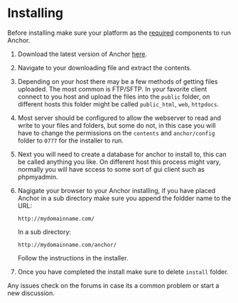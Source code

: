 # Installing

Before installing make sure your platform as the [required](/docs/getting-started/requirements) components to run Anchor.

1.	Download the latest version of Anchor [here](/download).
2.	Navigate to your downloading file and extract the contents.
3.	Depending on your host there may be a few methods of getting files uploaded.
	The most common is FTP/SFTP. In your favorite client connect to you host
	and upload the files into the `public` folder, on different hosts this folder
	might be called `public_html`, `web`, `httpdocs`.
4.	Most server should be configured to allow the webserver to read and write to
	your files and folders, but some do not, in this case you will have to change
	the permissions on the `contents` and `anchor/config` folder to `0777` for
	the installer to run.
5.	Next you will need to create a database for anchor to install to, this can
	be called anything you like. On different host this process might vary,
	normally you will have sccess to some sort of gui client such as phpmyadmin.
6.	Nagigate your browser to your Anchor installing, if you have placed Anchor
	in a sub directory make sure you append the foldder name to the URL:

		http://mydomainname.com/

	In a sub directory:

		http://mydomainname.com/anchor/

	Follow the instructions in the installer.

7.	Once you have completed the install make sure to delete `install` folder.

Any issues check on the forums in case its a common problem or start a new discussion.